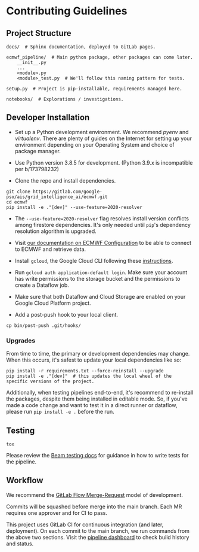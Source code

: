 # Contributing Guidelines

## Project Structure 
    
```
docs/  # Sphinx documentation, deployed to GitLab pages.

ecmwf_pipeline/  # Main python package, other packages can come later.
    __init__.py  
    ...  
    <module>.py
    <module>_test.py  # We'll follow this naming pattern for tests.
    
setup.py  # Project is pip-installable, requirements managed here.

notebooks/  # Explorations / investigations.
```

## Developer Installation

 - Set up a Python development environment. We recommend *pyenv* and *virtualenv*. There are plenty of guides on the Internet for setting up your environment depending on your Operating System and choice of package manager.

 - Use Python version 3.8.5 for development. (Python 3.9.x is incompatible per b/173798232)

 - Clone the repo and install dependencies.

```shell
git clone https://gitlab.com/google-pso/ais/grid_intelligence_ai/ecmwf.git
cd ecmwf
pip install -e ."[dev]" --use-feature=2020-resolver
```

 - The `--use-feature=2020-resolver` flag resolves install version conflicts among firestore dependencies. It's only needed until `pip`'s dependency resolution algorithm is upgraded.

 - Visit [our documentation on ECMWF Configuration](Configuration.md) to be able to connect to ECMWF and retrieve data.

 - Install `gcloud`, the Google Cloud CLI following these [instructions](https://cloud.google.com/sdk/docs/install).

 - Run `gcloud auth application-default login`. Make sure your account has write permissions to the storage bucket and the permissions to create a Dataflow job.

 - Make sure that both Dataflow and Cloud Storage are enabled on your Google Cloud Platform project.

 - Add a post-push hook to your local client.

```
cp bin/post-push .git/hooks/
```

### Upgrades

From time to time, the primary or development dependencies may change. When this occurs, it's safest to update your 
local dependencies like so: 

```shell
pip install -r requirements.txt --force-reinstall --upgrade
pip install -e ."[dev]"  # this updates the local wheel of the specific versions of the project.
```

Additionally, when testing pipelines end-to-end, it's recommend to re-install the packages, despite them being installed
in editable mode. So, if you've made a code change and want to test it in a direct runner or dataflow, please run
`pip install -e .` before the run.

## Testing

```shell
tox
```

Please review the [Beam testing docs](https://beam.apache.org/documentation/pipelines/test-your-pipeline/) for
guidance in how to write tests for the pipeline.

## Workflow

We recommend the [GitLab Flow Merge-Request](https://about.gitlab.com/blog/2016/10/25/gitlab-workflow-an-overview/#code-review-with-gitlab) model of development.

Commits will be squashed before merge into the main branch. Each MR requires one approver and for CI to pass.

This project uses GitLab CI for continuous integration (and later, deployment). On each commit to 
the main branch, we run commands from the above two sections. Visit the [pipeline dashboard](https://gitlab.com/google-pso/ais/grid_intelligence_ai/ecmwf/-/pipelines)
to check build history and status.
